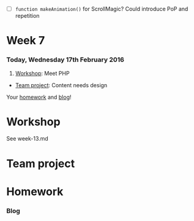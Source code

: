 - [ ] `function makeAnimation()` for ScrollMagic? Could introduce PoP and repetition
 
# Week 7

### Today, Wednesday 17th February 2016

1. [Workshop](#workshop): Meet PHP
* [Team project](#team-project): Content needs design

Your [homework](#homework) and [blog](#blog)!


# Workshop

See week-13.md

# Team project



# Homework

### Blog